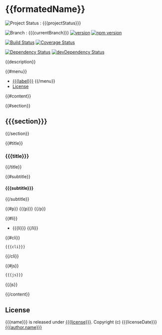 {{formatedName}}
================

![Project Status : {{{projectStatus}}}](https://img.shields.io/badge/Project%20status-{{{projectStatus}}}-{{{projectStatusColor}}}.svg)

![Branch : {{{currentBranch}}}](https://img.shields.io/badge/Branch-{{{currentBranch}}}-blue.svg)
[![version](https://img.shields.io/badge/version-{{{version}}}-blue.svg)]({{{homepage}}})
[![npm version](https://badge.fury.io/js/{{{name}}}.svg)](https://badge.fury.io/js/{{{name}}})

[![Build Status](https://travis-ci.org/{{{author.login.github}}}/{{{name}}}.svg?branch={{{currentBranch}}})](https://travis-ci.org/{{{author.login.github}}}/{{{name}}})
[![Coverage Status](https://coveralls.io/repos/{{{author.login.github}}}/{{{name}}}/badge.svg?branch={{{currentBranch}}}&service=github)](https://coveralls.io/github/{{{author.login.github}}}/{{{name}}}?branch={{{currentBranch}}})

[![Dependency Status](https://david-dm.org/{{{author.login.github}}}/{{{name}}}.svg)](https://david-dm.org/{{{author.login.github}}}/{{{name}}})
[![devDependency Status](https://david-dm.org/{{{author.login.github}}}/{{{name}}}/dev-status.svg)](https://david-dm.org/{{{author.login.github}}}/{{{name}}}#info=devDependencies)

{{description}}

{{#menu}}
+ [{{{label}}}](#{{{anchor}}})
{{/menu}}
+ [License](#license)

{{#content}}

{{#section}}
## {{{section}}}
{{/section}}

{{#title}}
### {{{title}}}
{{/title}}

{{#subtitle}}
#### {{{subtitle}}}
{{/subtitle}}

{{#p}}
{{{p}}}
{{/p}}

{{#li}}
+ {{{li}}}
{{/li}}

{{#cli}}
```
{{{cli}}}
```
{{/cli}}

{{#js}}
```javascript
{{{js}}}
```
{{/js}}

{{/content}}

## License

{{{name}}} is released under [{{{license}}}]({{{licenseUrl}}}). 
Copyright (c) {{{licenseDate}}} [{{{author.name}}}]({{{author.github}}})